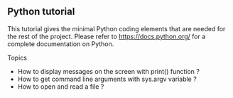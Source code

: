 Python tutorial
---------------

This tutorial gives the minimal Python coding elements that are needed for the rest of the project.
Please refer to https://docs.python.org/ for a complete documentation on Python.

Topics
- How to display messages on the screen with print() function ?
- How to get command line arguments with sys.argv variable ?
- How to open and read a file ?
